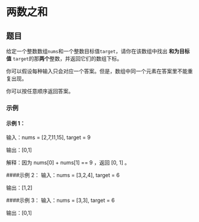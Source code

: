 # 两数之和

## 题目
给定一个整数数组`nums`和一个整数目标值`target`，请你在该数组中找出 **和为目标值** `target`的那**两个**整数，并返回它们的数组下标。

你可以假设每种输入只会对应一个答案。但是，数组中同一个元素在答案里不能重复出现。

你可以按任意顺序返回答案。

### 示例
#### 示例 1：
输入：nums = [2,7,11,15], target = 9

输出：[0,1]

解释：因为 nums[0] + nums[1] == 9 ，返回 [0, 1] 。

####示例 2：
输入：nums = [3,2,4], target = 6

输出：[1,2]

####示例 3：
输入：nums = [3,3], target = 6

输出：[0,1]

